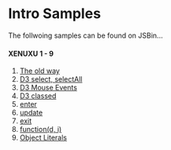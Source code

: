 Intro Samples
=============
The follwoing samples can be found on JSBin...

#### XENUXU  1 - 9
1. [The old way](http://jsbin.com/xenuxu/1/edit)
2. [D3 select, selectAll](http://jsbin.com/xenuxu/2/edit)
3. [D3 Mouse Events](http://jsbin.com/xenuxu/3/edit)
4. [D3 classed](http://jsbin.com/xenuxu/4/edit)
5. [enter](http://jsbin.com/xenuxu/5/edit)
6. [update](http://jsbin.com/xenuxu/6/edit)
7. [exit](http://jsbin.com/xenuxu/7/edit)
8. [function(d, i)](http://jsbin.com/xenuxu/8/edit)
9. [Object Literals](http://jsbin.com/xenuxu/9/edit)